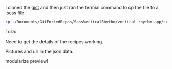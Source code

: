 I cloned the [gist](https://gist.github.com/ry5n/2026666) and then just ran the termial command to cp the file to a .scss file

```sh
cp ~/Documents/GitForkedRepos/SassVerticalRhythm/vertical-rhythm app/scss/_VRmixins.scss
```


ToDo 

Need to get the details of the recipes working.


Pictures and url in the json data.

modularize preview!